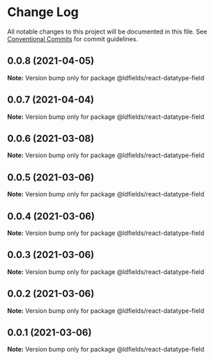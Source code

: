 # Change Log

All notable changes to this project will be documented in this file.
See [Conventional Commits](https://conventionalcommits.org) for commit guidelines.

## 0.0.8 (2021-04-05)

**Note:** Version bump only for package @ldfields/react-datatype-field





## 0.0.7 (2021-04-04)

**Note:** Version bump only for package @ldfields/react-datatype-field





## 0.0.6 (2021-03-08)

**Note:** Version bump only for package @ldfields/react-datatype-field





## 0.0.5 (2021-03-06)

**Note:** Version bump only for package @ldfields/react-datatype-field





## 0.0.4 (2021-03-06)

**Note:** Version bump only for package @ldfields/react-datatype-field





## 0.0.3 (2021-03-06)

**Note:** Version bump only for package @ldfields/react-datatype-field





## 0.0.2 (2021-03-06)

**Note:** Version bump only for package @ldfields/react-datatype-field





## 0.0.1 (2021-03-06)

**Note:** Version bump only for package @ldfields/react-datatype-field
